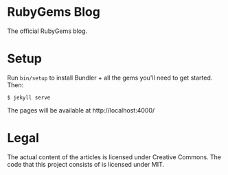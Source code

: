 RubyGems Blog
=============

The official RubyGems blog.

Setup
=====

Run `bin/setup` to install Bundler + all the gems you'll need to get started. Then:

    $ jekyll serve

The pages will be available at http://localhost:4000/

Legal
=====

The actual content of the articles is licensed under Creative Commons. The code that this project consists of is licensed under MIT.
